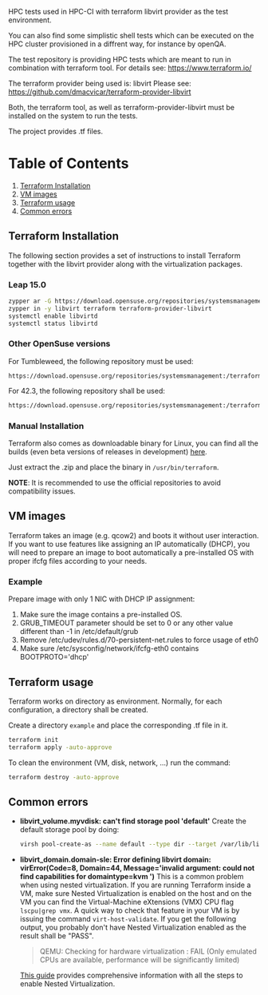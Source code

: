 HPC tests used in HPC-CI with terraform libvirt provider as the
test environment.

You can also find some simplistic shell tests which can be executed
on the HPC cluster provisioned in a diffrent way, for instance by openQA.

The test repository is providing HPC tests which are meant to
run in combination with terraform tool. For details see:
https://www.terraform.io/

The terraform provider being used is: libvirt Please see:
https://github.com/dmacvicar/terraform-provider-libvirt

Both, the terraform tool, as well as terraform-provider-libvirt must be installed on the system to run the tests.

The project provides .tf files.

# Table of Contents
1. [Terraform Installation](#terraform-installation)
2. [VM images](#vm-images)
3. [Terraform usage](#terraform-usage)
4. [Common errors](#common-errors)

## Terraform Installation

The following section provides a set of instructions to install Terraform together with the libvirt provider along with the virtualization packages.

### Leap 15.0
```sh
zypper ar -G https://download.opensuse.org/repositories/systemsmanagement:/terraform/openSUSE_Leap_15.0/systemsmanagement:terraform.repo
zypper in -y libvirt terraform terraform-provider-libvirt
systemctl enable libvirtd
systemctl status libvirtd
```
### Other OpenSuse versions

For Tumbleweed, the following repository must be used:

    https://download.opensuse.org/repositories/systemsmanagement:/terraform/openSUSE_Tumbleweed/systemsmanagement:terraform.repo

For 42.3, the following repository shall be used:
```sh
https://download.opensuse.org/repositories/systemsmanagement:/terraform/openSUSE_Leap_42.3/systemsmanagement:terraform.repo
```

### Manual Installation
Terraform also comes as downloadable binary for Linux, you can find all the builds (even beta versions of releases in development) [here](https://releases.hashicorp.com/terraform/).

Just extract the .zip and place the binary in ```/usr/bin/terraform```.

**NOTE**: It is recommended to use the official repositories to avoid compatibility issues.

## VM images

Terraform takes an image (e.g. qcow2) and boots it without user interaction. If you want to use features like assigning an IP automatically (DHCP), you will need to prepare an image to boot automatically a pre-installed OS with proper ifcfg files according to your needs.

### Example
Prepare image with only 1 NIC with DHCP IP assignment:

1) Make sure the image contains a pre-installed OS.
2) GRUB_TIMEOUT parameter should be set to 0 or any other value different than -1 in /etc/default/grub
3) Remove /etc/udev/rules.d/70-persistent-net.rules to force usage of eth0
4) Make sure /etc/sysconfig/network/ifcfg-eth0 contains BOOTPROTO='dhcp'



## Terraform usage

Terraform works on directory as environment. Normally, for each configuration, a directory shall be created.

Create a directory ```example``` and place the corresponding .tf file in it.
```sh
terraform init
terraform apply -auto-approve
```

To clean the environment (VM, disk, network, ...) run the command:
```sh
terraform destroy -auto-approve
```

## Common errors

* **libvirt_volume.myvdisk: can't find storage pool 'default'**
    Create the default storage pool by doing:
    ```sh
    virsh pool-create-as --name default --type dir --target /var/lib/libvirt/images
    ```

* **libvirt_domain.domain-sle: Error defining libvirt domain: virError(Code=8, Domain=44, Message='invalid argument: could not find capabilities for domaintype=kvm ')**
    This is a common problem when using nested virtualization. If you are running Terraform inside a VM, make sure Nested Virtualization is enabled on the host and on the VM you can find the Virtual-Machine eXtensions (VMX) CPU flag ```lscpu|grep vmx```.
    A quick way to check that feature in your VM is by issuing the command ```virt-host-validate```.
    If you get the following output, you probably don't have Nested Virtualization enabled as the result shall be "PASS".

    > QEMU: Checking for hardware virtualization : FAIL (Only emulated CPUs are available, performance will be significantly limited)

    [This guide](https://docs.fedoraproject.org/en-US/quick-docs/using-nested-virtualization-in-kvm/) provides comprehensive information with all the steps to enable Nested Virtualization.
